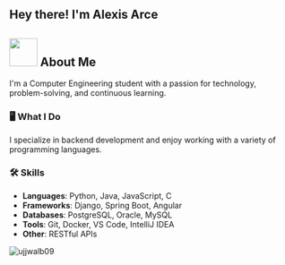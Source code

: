 <h2>Hey there! I'm Alexis Arce</h2>

## <picture><img src="https://github.com/7oSkaaa/7oSkaaa/blob/main/Images/about_me.gif?raw=true" width="50px"></picture> About Me

I'm a Computer Engineering student with a passion for technology, problem-solving, and continuous learning.
### 🖥️ What I Do
I specialize in backend development and enjoy working with a variety of programming languages.

### 🛠️ Skills
- **Languages**: Python, Java, JavaScript, C
- **Frameworks**: Django, Spring Boot, Angular
- **Databases**: PostgreSQL, Oracle, MySQL
- **Tools**: Git, Docker, VS Code, IntelliJ IDEA
- **Other**: RESTful APIs

<p align="left"><img src="https://komarev.com/ghpvc/?username=AlexArce2000&label=Profile%20views&color=0e75b6&style=flat" alt="ujjwalb09" /></p>
